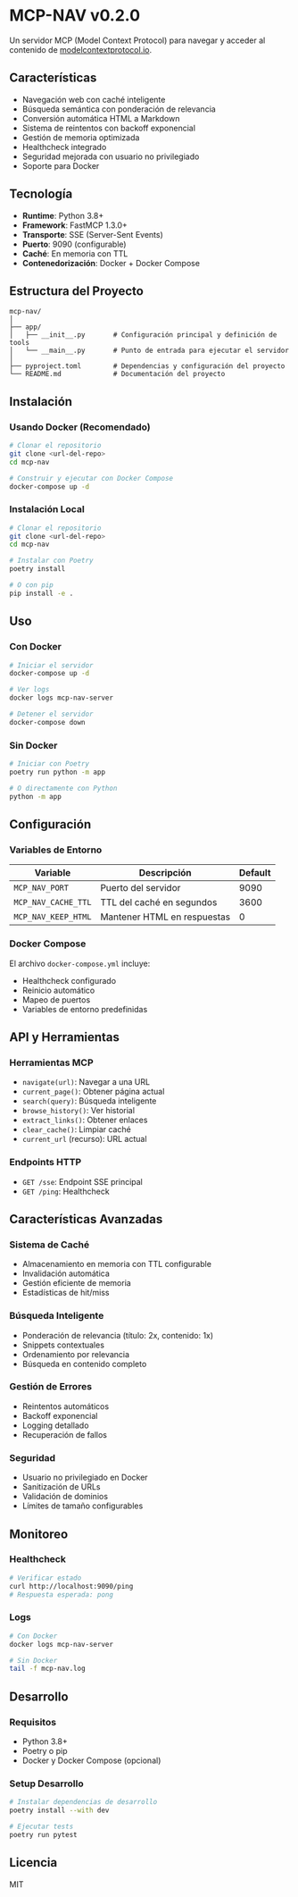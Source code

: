 # MCP-NAV v0.2.0

Un servidor MCP (Model Context Protocol) para navegar y acceder al contenido de [modelcontextprotocol.io](https://modelcontextprotocol.io/).

## Características

- Navegación web con caché inteligente
- Búsqueda semántica con ponderación de relevancia
- Conversión automática HTML a Markdown
- Sistema de reintentos con backoff exponencial
- Gestión de memoria optimizada
- Healthcheck integrado
- Seguridad mejorada con usuario no privilegiado
- Soporte para Docker

## Tecnología

- **Runtime**: Python 3.8+
- **Framework**: FastMCP 1.3.0+
- **Transporte**: SSE (Server-Sent Events)
- **Puerto**: 9090 (configurable)
- **Caché**: En memoria con TTL
- **Contenedorización**: Docker + Docker Compose

## Estructura del Proyecto

```
mcp-nav/
│
├── app/
│   ├── __init__.py       # Configuración principal y definición de tools
│   └── __main__.py       # Punto de entrada para ejecutar el servidor
│
├── pyproject.toml        # Dependencias y configuración del proyecto
└── README.md             # Documentación del proyecto
```

## Instalación

### Usando Docker (Recomendado)

```bash
# Clonar el repositorio
git clone <url-del-repo>
cd mcp-nav

# Construir y ejecutar con Docker Compose
docker-compose up -d
```

### Instalación Local

```bash
# Clonar el repositorio
git clone <url-del-repo>
cd mcp-nav

# Instalar con Poetry
poetry install

# O con pip
pip install -e .
```

## Uso

### Con Docker

```bash
# Iniciar el servidor
docker-compose up -d

# Ver logs
docker logs mcp-nav-server

# Detener el servidor
docker-compose down
```

### Sin Docker

```bash
# Iniciar con Poetry
poetry run python -m app

# O directamente con Python
python -m app
```

## Configuración

### Variables de Entorno

| Variable | Descripción | Default |
|----------|-------------|---------|
| `MCP_NAV_PORT` | Puerto del servidor | 9090 |
| `MCP_NAV_CACHE_TTL` | TTL del caché en segundos | 3600 |
| `MCP_NAV_KEEP_HTML` | Mantener HTML en respuestas | 0 |

### Docker Compose

El archivo `docker-compose.yml` incluye:
- Healthcheck configurado
- Reinicio automático
- Mapeo de puertos
- Variables de entorno predefinidas

## API y Herramientas

### Herramientas MCP

- `navigate(url)`: Navegar a una URL
- `current_page()`: Obtener página actual
- `search(query)`: Búsqueda inteligente
- `browse_history()`: Ver historial
- `extract_links()`: Obtener enlaces
- `clear_cache()`: Limpiar caché
- `current_url` (recurso): URL actual

### Endpoints HTTP

- `GET /sse`: Endpoint SSE principal
- `GET /ping`: Healthcheck

## Características Avanzadas

### Sistema de Caché

- Almacenamiento en memoria con TTL configurable
- Invalidación automática
- Gestión eficiente de memoria
- Estadísticas de hit/miss

### Búsqueda Inteligente

- Ponderación de relevancia (título: 2x, contenido: 1x)
- Snippets contextuales
- Ordenamiento por relevancia
- Búsqueda en contenido completo

### Gestión de Errores

- Reintentos automáticos
- Backoff exponencial
- Logging detallado
- Recuperación de fallos

### Seguridad

- Usuario no privilegiado en Docker
- Sanitización de URLs
- Validación de dominios
- Límites de tamaño configurables

## Monitoreo

### Healthcheck

```bash
# Verificar estado
curl http://localhost:9090/ping
# Respuesta esperada: pong
```

### Logs

```bash
# Con Docker
docker logs mcp-nav-server

# Sin Docker
tail -f mcp-nav.log
```

## Desarrollo

### Requisitos

- Python 3.8+
- Poetry o pip
- Docker y Docker Compose (opcional)

### Setup Desarrollo

```bash
# Instalar dependencias de desarrollo
poetry install --with dev

# Ejecutar tests
poetry run pytest
```

## Licencia

MIT 